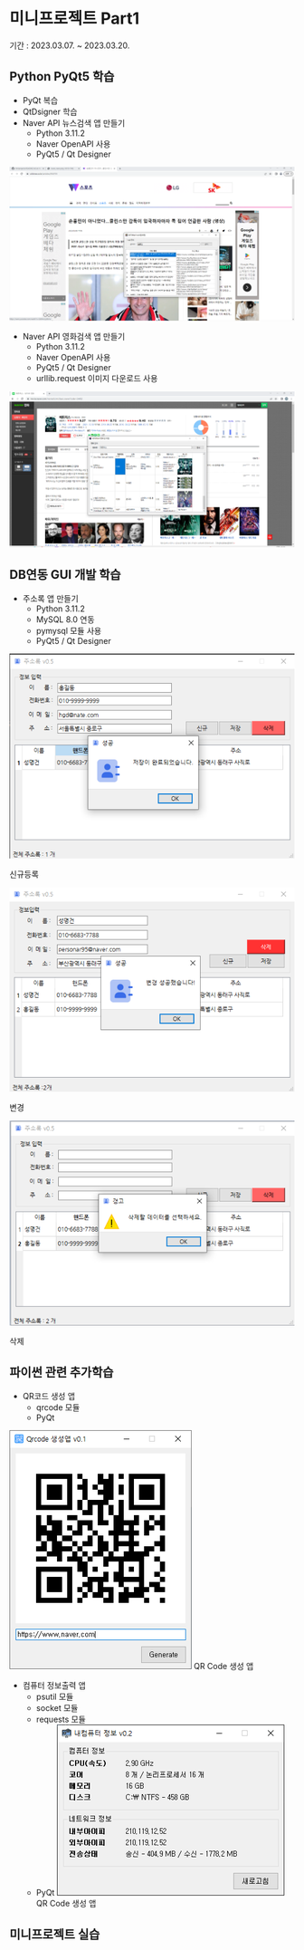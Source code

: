# 미니프로젝트 Part1
기간 : 2023.03.07. ~ 2023.03.20.

## Python PyQt5 학습
- PyQt 복습
- QtDsigner 학습
- Naver API 뉴스검색 앱 만들기
  - Python 3.11.2
  - Naver OpenAPI 사용
  - PyQt5 / Qt Designer

<!-- HTML 주석
![네이버뉴스앱](https://raw.githubusercontent.com/kimjihyeon-angela/miniprojects/main/images/naver_news.png)
-->

<img src="https://raw.githubusercontent.com/kimjihyeon-angela/miniprojects/main/images/naver_news2.png" width="780"/>

- Naver API 영화검색 앱 만들기
  - Python 3.11.2
  - Naver OpenAPI 사용
  - PyQt5 / Qt Designer
  - urllib.request 이미지 다운로드 사용

<img src="https://raw.githubusercontent.com/kimjihyeon-angela/miniprojects/main/images/naver_movie.png" width="780"/>

## DB연동 GUI 개발 학습
- 주소록 앱 만들기
  - Python 3.11.2
  - MySQL 8.0 연동
  - pymysql 모듈 사용
  - PyQt5 / Qt Designer

![주소록앱1_신규등록](https://raw.githubusercontent.com/kimjihyeon-angela/miniprojects/main/images/addressbook1.png)

신규등록


![주소록앱2_변경](https://raw.githubusercontent.com/kimjihyeon-angela/miniprojects/main/images/addressbook2.png)

변경


![주소록앱3_삭제](https://raw.githubusercontent.com/kimjihyeon-angela/miniprojects/main/images/addressbook3.png)

삭제

## 파이썬 관련 추가학습
- QR코드 생성 앱
  - qrcode 모듈
  - PyQt

![Qr생성앱](https://raw.githubusercontent.com/kimjihyeon-angela/miniprojects/main/images/qrcodeapp.png)
QR Code 생성 앱

- 컴퓨터 정보출력 앱
  - psutil 모듈
  - socket 모듈
  - requests 모듈
  - PyQt
![컴퓨터 정보](https://raw.githubusercontent.com/kimjihyeon-angela/miniprojects/main/images/comInfo.png)
QR Code 생성 앱

## 미니프로젝트 실습

